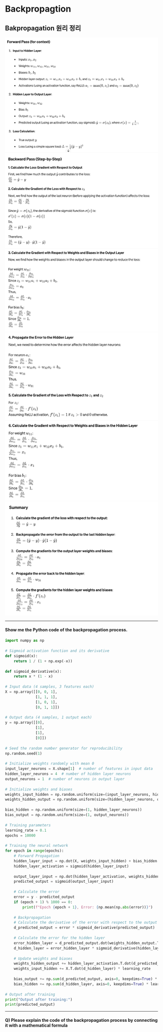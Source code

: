 # Backpropagtion 

## Bakpropagation 원리 정리 

![](./images/Backward%20Process%201.png)
![](./images/Backward%20Process%202.png)
![](./images/Backward%20Process%203.png)
![](./images/Backward%20Process%204.png)
![](./images/Backward%20Process%205.png)
![](./images/Backward%20Process%206.png)

***

#### Show me the Python code of the backpropagation process.

```python
import numpy as np

# Sigmoid activation function and its derivative
def sigmoid(x):
    return 1 / (1 + np.exp(-x))

def sigmoid_derivative(x):
    return x * (1 - x)

# Input data (4 samples, 3 features each)
X = np.array([[0, 0, 1],
              [1, 1, 1],
              [1, 0, 1],
              [0, 1, 1]])

# Output data (4 samples, 1 output each)
y = np.array([[0],
              [1],
              [1],
              [0]])

# Seed the random number generator for reproducibility
np.random.seed(1)

# Initialize weights randomly with mean 0
input_layer_neurons = X.shape[1]  # number of features in input data
hidden_layer_neurons = 4  # number of hidden layer neurons
output_neurons = 1  # number of neurons in output layer

# Initialize weights and biases
weights_input_hidden = np.random.uniform(size=(input_layer_neurons, hidden_layer_neurons))
weights_hidden_output = np.random.uniform(size=(hidden_layer_neurons, output_neurons))

bias_hidden = np.random.uniform(size=(1, hidden_layer_neurons))
bias_output = np.random.uniform(size=(1, output_neurons))

# Training parameters
learning_rate = 0.1
epochs = 10000

# Training the neural network
for epoch in range(epochs):
    # Forward Propagation
    hidden_layer_input = np.dot(X, weights_input_hidden) + bias_hidden
    hidden_layer_activation = sigmoid(hidden_layer_input)

    output_layer_input = np.dot(hidden_layer_activation, weights_hidden_output) + bias_output
    predicted_output = sigmoid(output_layer_input)

    # Calculate the error
    error = y - predicted_output
    if (epoch + 1) % 1000 == 0:
        print(f"Epoch {epoch + 1}, Error: {np.mean(np.abs(error))}")

    # Backpropagation
    # Calculate the derivative of the error with respect to the output
    d_predicted_output = error * sigmoid_derivative(predicted_output)

    # Calculate the error for the hidden layer
    error_hidden_layer = d_predicted_output.dot(weights_hidden_output.T)
    d_hidden_layer = error_hidden_layer * sigmoid_derivative(hidden_layer_activation)

    # Update weights and biases
    weights_hidden_output += hidden_layer_activation.T.dot(d_predicted_output) * learning_rate
    weights_input_hidden += X.T.dot(d_hidden_layer) * learning_rate

    bias_output += np.sum(d_predicted_output, axis=0, keepdims=True) * learning_rate
    bias_hidden += np.sum(d_hidden_layer, axis=0, keepdims=True) * learning_rate

# Output after training
print("Output after training:")
print(predicted_output)

```

***

#### Q) Please explain the code of the backpropagation process by connecting it with a mathematical formula


